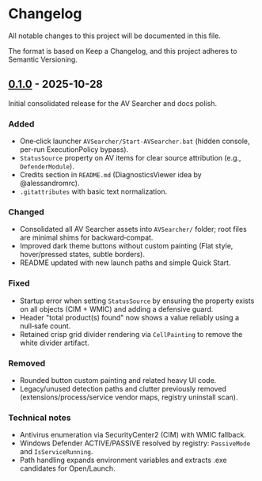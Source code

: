 # Changelog

All notable changes to this project will be documented in this file.

The format is based on Keep a Changelog, and this project adheres to Semantic Versioning.

## [0.1.0] - 2025-10-28

Initial consolidated release for the AV Searcher and docs polish.

### Added
- One‑click launcher `AVSearcher/Start-AVSearcher.bat` (hidden console, per-run ExecutionPolicy bypass).
- `StatusSource` property on AV items for clear source attribution (e.g., `DefenderModule`).
- Credits section in `README.md` (DiagnosticsViewer idea by @alessandromrc).
- `.gitattributes` with basic text normalization.

### Changed
- Consolidated all AV Searcher assets into `AVSearcher/` folder; root files are minimal shims for backward‑compat.
- Improved dark theme buttons without custom painting (Flat style, hover/pressed states, subtle borders).
- README updated with new launch paths and simple Quick Start.

### Fixed
- Startup error when setting `StatusSource` by ensuring the property exists on all objects (CIM + WMIC) and adding a defensive guard.
- Header "total product(s) found" now shows a value reliably using a null‑safe count.
- Retained crisp grid divider rendering via `CellPainting` to remove the white divider artifact.

### Removed
- Rounded button custom painting and related heavy UI code.
- Legacy/unused detection paths and clutter previously removed (extensions/process/service vendor maps, registry uninstall scan).

### Technical notes
- Antivirus enumeration via SecurityCenter2 (CIM) with WMIC fallback.
- Windows Defender ACTIVE/PASSIVE resolved by registry: `PassiveMode` and `IsServiceRunning`.
- Path handling expands environment variables and extracts .exe candidates for Open/Launch.

[0.1.0]: https://github.com/Lenalein2001/Stand-Support-tools/releases/tag/v0.1.0
